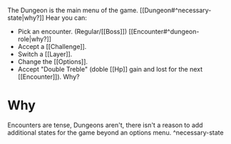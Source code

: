 The Dungeon is the main menu of the game. [[Dungeon#^necessary-state|why?]]
Hear you can:
- Pick an encounter. (Regular/[[Boss]]) [[Encounter#^dungeon-role|why?]]
- Accept a [[Challenge]].
- Switch a [[Layer]].
- Change the [[Options]].
- Accept "Double Treble" (doble [[Hp]] gain and lost for the next [[Encounter]]). Why?

# Why
Encounters are tense, Dungeons aren't, there isn't a reason to add additional states for the game beyond an options menu.
^necessary-state

